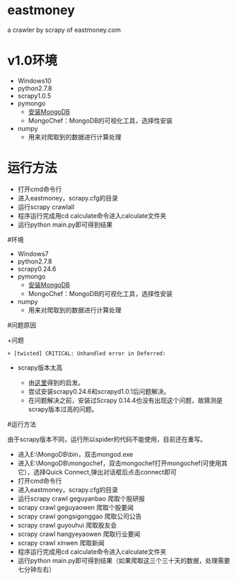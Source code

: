 # eastmoney

a crawler by scrapy of eastmoney.com

# v1.0环境

+ Windows10
+ python2.7.8
+ scrapy1.0.5
+ pymongo
	+ [安装MongoDB](http://www.runoob.com/mongodb/mongodb-window-install.html)
	+ MongoChef：MongoDB的可视化工具，选择性安装
+ numpy
	+ 用来对爬取到的数据进行计算处理

# 运行方法

+ 打开cmd命令行
+ 进入eastmoney，scrapy.cfg的目录
+ 运行scrapy crawlall
+ 程序运行完成用cd calculate命令进入calculate文件夹
+ 运行python main.py即可得到结果

#环境

+ Windows7
+ python2.7.8
+ scrapy0.24.6
+ pymongo
	+ [安装MongoDB](http://www.runoob.com/mongodb/mongodb-window-install.html)
	+ MongoChef：MongoDB的可视化工具，选择性安装
+ numpy
	+ 用来对爬取到的数据进行计算处理

#问题原因

+问题

	+ [twisted] CRITICAL: Unhandled error in Deferred:

+ scrapy版本太高

	+ 由[这里](https://github.com/scrapy/scrapyd/issues/110)得到的启发。
	+ 尝试安装scrapy0.24.6和scrapyd1.0.1后问题解决。
	+ 在问题解决之前，安装过Scrapy 0.14.4也没有出现这个问题，故猜测是scrapy版本过高的问题。

#运行方法

由于scrapy版本不同，运行所以spider的代码不能使用，目前还在重写。

+ 进入E:\MongoDB\bin，双击mongod.exe
+ 进入E:\MongoDB\mongochef，双击mongochef打开mongochef(可使用其它），选择Quick Connect,弹出对话框后点击connect即可
+ 打开cmd命令行
+ 进入eastmoney，scrapy.cfg的目录
+ 运行scrapy crawl geguyanbao 爬取个股研报
+ scrapy crawl geguyaowen 爬取个股要闻
+ scrapy crawl gongsigonggao 爬取公司公告
+ scrapy crawl guyouhui 爬取股友会
+ scrapy crawl hangyeyaowen 爬取行业要闻
+ scrapy crawl xinwen 爬取新闻
+ 程序运行完成用cd calculate命令进入calculate文件夹
+ 运行python main.py即可得到结果（如果爬取这三个三十天的数据，处理需要七分钟左右）